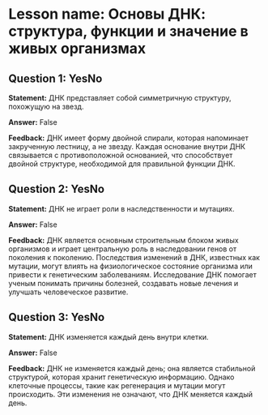 # Lesson name: Основы ДНК: структура, функции и значение в живых организмах

## Question 1: YesNo

**Statement:** ДНК представляет собой симметричную структуру, похожущую на звезд.

**Answer:** False

**Feedback:**
ДНК имеет форму двойной спирали, которая напоминает закрученную лестницу, а не звезду. Каждая основание внутри ДНК связывается с противоположной основанией, что способствует двойной структуре, необходимой для правильной функции ДНК.


## Question 2: YesNo

**Statement:** ДНК не играет роли в наследственности и мутациях.

**Answer:** False

**Feedback:**
ДНК является основным строительным блоком живых организмов и играет центральную роль в наследовании генов от поколения к поколению. Последствия изменений в ДНК, известных как мутации, могут влиять на физиологическое состояние организма или привести к генетическим заболеваниям. Исследование ДНК помогает ученым понимать причины болезней, создавать новые лечения и улучшать человеческое развитие.


## Question 3: YesNo

**Statement:** ДНК изменяется каждый день внутри клетки.

**Answer:** False

**Feedback:**
ДНК не изменяется каждый день; она является стабильной структурой, которая хранит генетическую информацию. Однако клеточные процессы, такие как регенерация и мутации могут происходить. Эти изменения не означают, что ДНК меняется каждый день.

